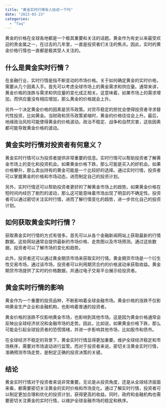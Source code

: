 ```yaml
---
title: "黄金实时行情有人给说一下吗"
date: "2023-03-23"
categories: 
  - "faq"
---
```


黄金的价格在全球各地都是一个极其重要和关注的话题。黄金作为有史以来最受欢迎的贵金属之一，在过去的几年里，一直是投资者们关注的焦点。因此，实时的黄金价格行情也一直都是极其受人关注的。

## 什么是黄金实时行情？

在金融行业，实时行情是指不断变动的市场价格。关于如何确定黄金的实时价格，需要从几个因素入手。首先可以考虑全球市场上的黄金需求和供应量。通常来讲，黄金价格的涨跌与需求和供应量的变化成正相关。这意味着，如果市场上的需求增加，而供应量没有相应增加，那么黄金的价格就会上升。

另外一个决定黄金价格的因素是货币政策。对货币稳定的担忧会使得投资者寻求替代性投资，比如黄金。当财政和货币政策紧缩时，黄金的价格往往会上升。最后，地缘政治风险可能使得黄金的价格波动。政治不稳定、战争和自然灾害，这些因素都可能导致黄金价格的波动。

## 黄金实时行情对投资者有何意义？

黄金实时行情可以为投资者提供非常重要的信息。实时行情可以帮助投资者了解黄金市场上的变化和投资机会。如果黄金价格下跌，那么可能是买入的好机会。如果价格攀升，那么卖出持有的黄金可能是一个比较好的选择。通过实时行情，投资者可以掌握黄金的价格和市场动态，进而制定自己的投资计划。

另外，实时行情还可以帮助投资者更好的了解黄金市场上的趋势。如果黄金价格在短时间内经历了剧烈的波动，那么这可能意味着市场出现了明显的不确定性。投资者可以通过密切关注实时行情，进而了解行情变化的趋势，进一步优化自己的投资计划。

## 如何获取黄金实时行情？

获取黄金实时行情的方式有很多。首先可以从各个金融新闻网站上获取最新的行情数据。这些网站通常会提供最新的市场价格、走势图以及市场预测。通过这些数据，投资者可以了解市场的变化和趋势。

此外，投资者还可以通过黄金期货市场来获取实时行情。黄金期货市场是一个衍生性交易市场，通过该市场，投资者可以利用期货合约的价格波动来获取收益。黄金期货市场提供了实时的价格数据，并通过电子交易平台展示给投资者。

## 黄金实时行情的影响

黄金作为一个重要的投资品种，不断影响着全球金融市场。黄金价格的涨跌不仅影响黄金生产企业和金融机构，也影响着普通的投资者。

黄金价格的涨跌不仅影响黄金市场，也影响到其他市场。这是因为黄金价格通常会反映出全球经济状况和金融市场的走势。因此，比如说，如果黄金价格下跌，那么可能会引起全球投资者的恐慌情绪，并进一步影响其他市场，比如股市和债市。

在全球经济不稳定的背景下，黄金实时行情显得更加重要。维护全球经济稳定和市场秩序，需要对市场波动进行监管。而对于投资者来说，密切关注黄金实时行情，准确预测市场走势，是制定正确的投资决策的关键。

## 结论

黄金实时行情对于投资者来说非常重要。无论是从投资角度，还是从全球经济层面来看，都需要密切关注黄金的实时价格和市场变化。通过了解实时行情，投资者可以制定更加合理和优化的投资计划，获得更高的收益。同时，政府和金融机构也需要密切关注黄金的实时行情，以维护全球金融市场的稳定和秩序。

